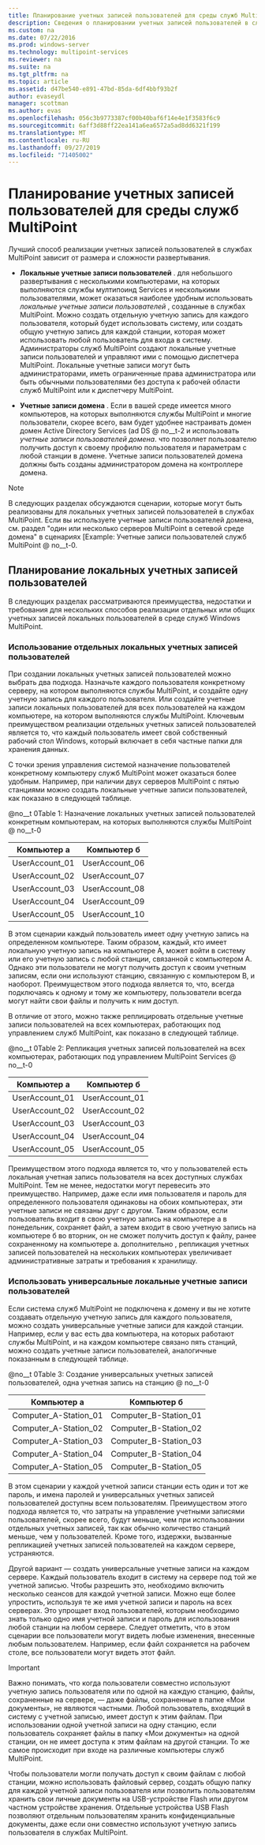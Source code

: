 ```yaml
---
title: Планирование учетных записей пользователей для среды служб MultiPoint
description: Сведения о планировании учетных записей пользователей в службах MultiPoint
ms.custom: na
ms.date: 07/22/2016
ms.prod: windows-server
ms.technology: multipoint-services
ms.reviewer: na
ms.suite: na
ms.tgt_pltfrm: na
ms.topic: article
ms.assetid: d47be540-e891-47bd-85da-6df4bbf93b2f
author: evaseydl
manager: scottman
ms.author: evas
ms.openlocfilehash: 056c3b9773387cf00b40baf6f14e4e1f3583f6c9
ms.sourcegitcommit: 6aff3d88ff22ea141a6ea6572a5ad8dd6321f199
ms.translationtype: MT
ms.contentlocale: ru-RU
ms.lasthandoff: 09/27/2019
ms.locfileid: "71405002"
---
```

# <a name="plan-user-accounts-for-your-multipoint-services-environment"></a>Планирование учетных записей пользователей для среды служб MultiPoint
Лучший способ реализации учетных записей пользователей в службах MultiPoint зависит от размера и сложности развертывания.  
  
-   **Локальные учетные записи пользователей** . для небольшого развертывания с несколькими компьютерами, на которых выполняются службы мултипоинд Services и несколькими пользователями, может оказаться наиболее удобным использовать *локальные учетные записи пользователей* , созданные в службах MultiPoint. Можно создать отдельную учетную запись для каждого пользователя, который будет использовать систему, или создать общую учетную запись для каждой станции, которая может использовать любой пользователь для входа в систему. Администраторы служб MultiPoint создают локальные учетные записи пользователей и управляют ими с помощью диспетчера MultiPoint. Локальные учетные записи могут быть администраторами, иметь ограниченные права администратора или быть обычными пользователями без доступа к рабочей области служб MultiPoint или к диспетчеру MultiPoint.  
  
-   **Учетные записи домена** . Если в вашей среде имеется много компьютеров, на которых выполняются службы MultiPoint и многие пользователи, скорее всего, вам будет удобнее настраивать домен домен Active Directory Services \(ad DS @ no__t-2 и использовать *учетные записи пользователей домена*. что позволяет пользователю получить доступ к своему профилю пользователя и параметрам с любой станции в домене. Учетные записи пользователей домена должны быть созданы администратором домена на контроллере домена.  
  
> [!NOTE]  
> В следующих разделах обсуждаются сценарии, которые могут быть реализованы для локальных учетных записей пользователей в службах MultiPoint. Если вы используете учетные записи пользователей домена, см. раздел "один или несколько серверов MultiPoint в сетевой среде домена" в сценариях [Example: Учетные записи пользователей служб MultiPoint @ no__t-0.  
  
## <a name="planning-local-user-accounts"></a>Планирование локальных учетных записей пользователей  
В следующих разделах рассматриваются преимущества, недостатки и требования для нескольких способов реализации отдельных или общих учетных записей локальных пользователей в среде служб Windows MultiPoint.  
  
### <a name="use-individual-local-user-accounts"></a>Использование отдельных локальных учетных записей пользователей  
При создании локальных учетных записей пользователей можно выбрать два подхода.  Назначьте каждого пользователя конкретному серверу, на котором выполняются службы MultiPoint, и создайте одну учетную запись для каждого пользователя. Или создайте учетные записи локальных пользователей для всех пользователей на каждом компьютере, на котором выполняются службы MultiPoint. Ключевым преимуществом реализации отдельных учетных записей пользователей является то, что каждый пользователь имеет свой собственный рабочий стол Windows, который включает в себя частные папки для хранения данных. 
  
С точки зрения управления системой назначение пользователей конкретному компьютеру служб MultiPoint может оказаться более удобным. Например, при наличии двух серверов MultiPoint с пятью станциями можно создать локальные учетные записи пользователей, как показано в следующей таблице.  
  
@no__t 0Table 1: Назначение локальных учетных записей пользователей конкретным компьютерам, на которых выполняются службы MultiPoint @ no__t-0  
  
|Компьютер а|Компьютер б|  
|--------------|--------------|  
|UserAccount_01|UserAccount_06|  
|UserAccount_02|UserAccount_07|  
|UserAccount_03|UserAccount_08|  
|UserAccount_04|UserAccount_09|  
|UserAccount_05|UserAccount_10|  
  
В этом сценарии каждый пользователь имеет одну учетную запись на определенном компьютере. Таким образом, каждый, кто имеет локальную учетную запись на компьютере A, может войти в систему или его учетную запись с любой станции, связанной с компьютером A. Однако эти пользователи не могут получить доступ к своим учетным записям, если они используют станцию, связанную с компьютером B, и наоборот. Преимуществом этого подхода является то, что, всегда подключаясь к одному и тому же компьютеру, пользователи всегда могут найти свои файлы и получить к ним доступ.  
  
В отличие от этого, можно также реплицировать отдельные учетные записи пользователей на всех компьютерах, работающих под управлением служб MultiPoint, как показано в следующей таблице.  
  
@no__t 0Table 2: Репликация учетных записей пользователей на всех компьютерах, работающих под управлением MultiPoint Services @ no__t-0  
  
|Компьютер а|Компьютер б|  
|--------------|--------------|  
|UserAccount_01|UserAccount_01|  
|UserAccount_02|UserAccount_02|  
|UserAccount_03|UserAccount_03|  
|UserAccount_04|UserAccount_04|  
|UserAccount_05|UserAccount_05|  
  
Преимуществом этого подхода является то, что у пользователей есть локальная учетная запись пользователя на всех доступных службах MultiPoint. Тем не менее, недостатки могут перевесить это преимущество. Например, даже если имя пользователя и пароль для определенного пользователя одинаковы на обоих компьютерах, эти учетные записи не связаны друг с другом. Таким образом, если пользователь входит в свою учетную запись на компьютере а в понедельник, сохраняет файл, а затем входит в свою учетную запись на компьютере б во вторник, он не сможет получить доступ к файлу, ранее сохраненному на компьютере а. дополнительно , репликация учетных записей пользователей на нескольких компьютерах увеличивает административные затраты и требования к хранилищу.  
  
### <a name="use-generic-local-user-accounts"></a>Использовать универсальные локальные учетные записи пользователей  
Если система служб MultiPoint не подключена к домену и вы не хотите создавать отдельную учетную запись для каждого пользователя, можно создать универсальные учетные записи для каждой станции. Например, если у вас есть два компьютера, на которых работают службы MultiPoint, и на каждом компьютере связано пять станций, можно создать учетные записи пользователей, аналогичные показанным в следующей таблице.  
  
@no__t 0Table 3: Создание универсальных учетных записей пользователей, одна учетная запись на станцию @ no__t-0  
  
|Компьютер а|Компьютер б|  
|--------------|--------------|  
|Computer_A-Station_01|Computer_B-Station_01|  
|Computer_A-Station_02|Computer_B-Station_02|  
|Computer_A-Station_03|Computer_B-Station_03|  
|Computer_A-Station_04|Computer_B-Station_04|  
|Computer_A-Station_05|Computer_B-Station_05|  
  
В этом сценарии у каждой учетной записи станции есть один и тот же пароль, и имена паролей и универсальных учетных записей пользователей доступны всем пользователям. Преимуществом этого подхода является то, что затраты на управление учетными записями пользователей, скорее всего, будут меньше, чем при использовании отдельных учетных записей, так как обычно количество станций меньше, чем у пользователей. Кроме того, издержки, вызванные репликацией учетных записей пользователей на каждом сервере, устраняются.  
  
Другой вариант — создать универсальные учетные записи на каждом сервере. Каждый пользователь входит в систему на сервере под той же учетной записью. Чтобы разрешить это, необходимо включить несколько сеансов для каждой учетной записи. Можно еще более упростить, используя те же имя учетной записи и пароль на всех серверах. Это упрощает вход пользователей, которым необходимо знать только одно имя учетной записи и пароль для использования любой станции на любом сервере. Следует отметить, что в этом сценарии все пользователи могут видеть любые изменения, внесенные любым пользователем. Например, если файл сохраняется на рабочем столе, все пользователи могут видеть этот файл.  
  
> [!IMPORTANT]  
> Важно понимать, что когда пользователи совместно используют учетную запись пользователя или по одной на каждую станцию, файлы, сохраненные на сервере, — даже файлы, сохраненные в папке «Мои документы», не являются частными. Любой пользователь, входящий в систему с учетной записью, имеет доступ к этим файлам. При использовании одной учетной записи на одну станцию, если пользователь сохраняет файлы в папку «Мои документы» на одной станции, он не имеет доступа к этим файлам на другой станции. То же самое происходит при входе на различные компьютеры служб MultiPoint.  
  
Чтобы пользователи могли получать доступ к своим файлам с любой станции, можно использовать файловый сервер, создать общую папку для каждой учетной записи пользователя или позволить пользователям хранить свои личные документы на USB-устройстве Flash или другом частном устройстве хранения. Отдельные устройства USB Flash позволяют отдельным пользователям хранить конфиденциальные документы, даже если они совместно используют учетную запись пользователя в службах MultiPoint.